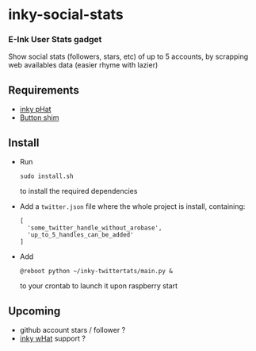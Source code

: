 # inky-social-stats

### E-Ink User Stats gadget

Show social stats (followers, stars, etc) of up to 5 accounts, by scrapping web availables data (easier rhyme with lazier)

## Requirements

- [inky pHat](https://shop.pimoroni.com/products/inky-phat?variant=12549254938707)
- [Button shim](https://shop.pimoroni.com/products/button-shim)


## Install
- Run 
  ```
  sudo install.sh
  ```
  to install the required dependencies

- Add a `twitter.json` file where the whole project is install, containing:
  ```
  [
    'some_twitter_handle_without_arobase',
    'up_to_5_handles_can_be_added'
  ]
  ```
- Add  
  ```
  @reboot python ~/inky-twittertats/main.py &
  ```
  to your crontab to launch it upon raspberry start

## Upcoming

- github account stars / follower ?
- [inky wHat](https://shop.pimoroni.com/products/inky-what?variant=21214020436051) support ?
